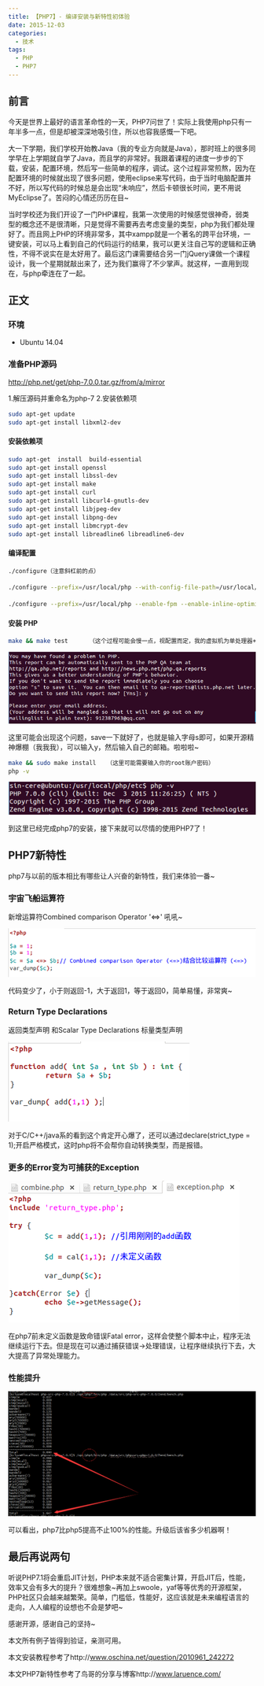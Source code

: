 ```yaml
---
title: 【PHP7】- 编译安装与新特性初体验
date: 2015-12-03
categories:
  - 技术
tags: 
  - PHP
  - PHP7
---
```


## 前言

今天是世界上最好的语言革命性的一天，PHP7问世了！实际上我使用php只有一年半多一点，但是却被深深地吸引住，所以也容我感慨一下吧。

大一下学期，我们学校开始教Java（我的专业方向就是Java），那时班上的很多同学早在上学期就自学了Java，而且学的非常好。我跟着课程的进度一步步的下载，安装，配置环境，然后写一些简单的程序，调试。这个过程非常煎熬，因为在配置环境的时候就出现了很多问题，使用eclipse来写代码，由于当时电脑配置并不好，所以写代码的时候总是会出现“未响应”，然后卡顿很长时间，更不用说MyEclipse了。苦闷的心情还历历在目~

当时学校还为我们开设了一门PHP课程，我第一次使用的时候感觉很神奇，弱类型的概念还不是很清晰，只是觉得不需要再去考虑变量的类型，php为我们都处理好了。而且网上PHP的环境非常多，其中xampp就是一个著名的跨平台环境，一键安装，可以马上看到自己的代码运行的结果，我可以更关注自己写的逻辑和正确性，不得不说实在是太好用了。最后这门课需要结合另一门jQuery课做一个课程设计，我一个星期就敲出来了，还为我们赢得了不少掌声。就这样，一直用到现在，与php牵连在了一起。

## 正文

### 环境
    
- Ubuntu 14.04

### 准备PHP源码

http://php.net/get/php-7.0.0.tar.gz/from/a/mirror

1.解压源码并重命名为php-7
2.安装依赖项

```bash
sudo apt-get update
sudo apt-get install libxml2-dev
```

#### 安装依赖项

```bash
sudo apt-get  install  build-essential
sudo apt-get install openssl 
sudo apt-get install libssl-dev 
sudo apt-get install make
sudo apt-get install curl
sudo apt-get install libcurl4-gnutls-dev
sudo apt-get install libjpeg-dev
sudo apt-get install libpng-dev
sudo apt-get install libmcrypt-dev
sudo apt-get install libreadline6 libreadline6-dev
```

#### 编译配置

```bash
./configure（注意斜杠前的点）

./configure --prefix=/usr/local/php --with-config-file-path=/usr/local/php/etc --enable-fpm --with-fpm-user=www --with-fpm-group=www --with-mysqli --with-pdo-mysql --with-iconv-dir --with-freetype-dir --with-jpeg-dir --with-png-dir --with-zlib --with-libxml-dir=/usr --enable-xml --disable-rpath --enable-bcmath --enable-shmop --enable-sysvsem --enable-inline-optimization --with-curl --enable-mbregex --enable-mbstring --with-mcrypt --enable-ftp --with-gd --enable-gd-native-ttf --with-openssl --with-mhash --enable-pcntl --enable-sockets --with-xmlrpc --enable-zip --enable-soap --without-pear --with-gettext --disable-fileinfo --enable-maintainer-zts  

./configure --prefix=/usr/local/php --enable-fpm --enable-inline-optimization --disable-debug --disable-rpath --enable-shared --enable-opcache  --with-mysql --with-mysqli --with-mysql-sock  --enable-pdo --with-pdo-mysql --with-gettext --enable-mbstring --with-iconv --with-mcrypt --with-mhash --with-openssl --enable-bcmath --enable-soap --with-libxml-dir --enable-pcntl --enable-shmop --enable-sysvmsg --enable-sysvsem --enable-sysvshm --enable-sockets --with-curl --with-zlib --enable-zip --enable-bz2 --with-readline --without-sqlite3 --without-pdo-sqlite --with-pear --with-libdir=/lib/x86_64-linux-gnu --with-gd --with-jpeg-dir=/usr/lib --enable-gd-native-ttf --enable-xml
```

#### 安装 PHP

```bash
make && make test      （这个过程可能会慢一点，视配置而定，我的虚拟机为单处理器+2G内存）
```

![](/images/php7新特性与初体验/20151203232056485.jpg)

这里可能会出现这个问题，save一下就好了，也就是输入字母s即可，如果开源精神爆棚（我我我），可以输入y，然后输入自己的邮箱。啦啦啦~

```bash
make && sudo make install   （这里可能需要输入你的root账户密码）
php -v
```

![](/images/php7新特性与初体验/20151203232255760.jpg)

到这里已经完成php7的安装，接下来就可以尽情的使用PHP7了！

## PHP7新特性

php7与以前的版本相比有哪些让人兴奋的新特性，我们来体验一番~

### 宇宙飞船运算符

新增运算符Combined comparison Operator '<=>' 吼吼~

![](/images/php7新特性与初体验/20151203231855632.jpg)

代码变少了，小于则返回-1，大于返回1，等于返回0，简单易懂，非常爽~

### Return Type Declarations  

返回类型声明 和Scalar Type Declarations 标量类型声明

![](/images/php7新特性与初体验/20151203231720195.jpg)

对于C/C++/java系的看到这个肯定开心爆了，还可以通过declare(strict_type = 1);开启严格模式，这时php将不会帮你自动转换类型，而是报错。

### 更多的Error变为可捕获的Exception

![](/images/php7新特性与初体验/20151203231410865.jpg)

在php7前未定义函数是致命错误Fatal error，这样会使整个脚本中止，程序无法继续运行下去。但是现在可以通过捕获错误->处理错误，让程序继续执行下去，大大提高了异常处理能力。


### 性能提升

![](/images/php7新特性与初体验/20151203231219865.png)

可以看出，php7比php5提高不止100%的性能。升级后该省多少机器啊！

## 最后再说两句

听说PHP7.1将会重启JIT计划，PHP本来就不适合密集计算，开启JIT后，性能，效率又会有多大的提升？很难想象~再加上swoole，yaf等等优秀的开源框架，PHP社区只会越来越繁荣。简单，门槛低，性能好，这应该就是未来编程语言的走向，人人编程的设想也不会是梦吧~

感谢开源，感谢自己的坚持~

本文所有例子皆得到验证，亲测可用。

本文安装教程参考了http://www.oschina.net/question/2010961_242272

本文PHP7新特性参考了鸟哥的分享与博客http://www.laruence.com/